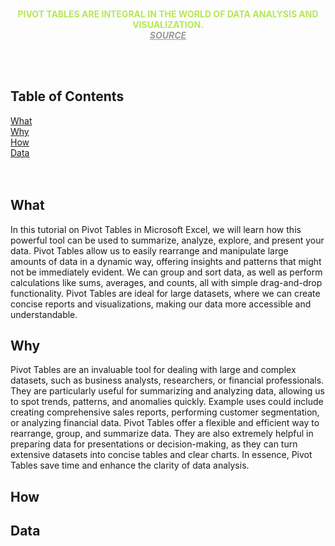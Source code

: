 <div class="centered-content" style="text-align:center;">
  
  <h4 style="color:#B5E853; text-transform:uppercase; margin: 0.5em 0 0;">Pivot Tables are integral in the world of data analysis and visualization.</h4>
  <h5 style="margin: 0;"><a href="" target="_blank" style="color:#999999">SOURCE</a></h5>

</div>

<br/><br/>

## Table of Contents
[What](#what)<br/>
[Why](#why)<br/>
[How](#how)<br/>
[Data](#data)<br/>
<br/><br/>

## What
In this tutorial on Pivot Tables in Microsoft Excel, we will learn how this powerful tool can be used to summarize, analyze, explore, and present your data. Pivot Tables allow us to easily rearrange and manipulate large amounts of data in a dynamic way, offering insights and patterns that might not be immediately evident. We can group and sort data, as well as perform calculations like sums, averages, and counts, all with simple drag-and-drop functionality. Pivot Tables are ideal for large datasets, where we can create concise reports and visualizations, making our data more accessible and understandable.

## Why
Pivot Tables are an invaluable tool for dealing with large and complex datasets, such as business analysts, researchers, or financial professionals. They are particularly useful for summarizing and analyzing data, allowing us to spot trends, patterns, and anomalies quickly. Example uses could include creating comprehensive sales reports, performing customer segmentation, or analyzing financial data. Pivot Tables offer a flexible and efficient way to rearrange, group, and summarize data. They are also extremely helpful in preparing data for presentations or decision-making, as they can turn extensive datasets into concise tables and clear charts. In essence, Pivot Tables save time and enhance the clarity of data analysis.

## How

## Data
